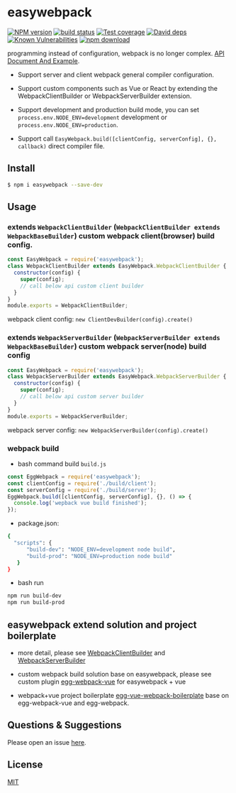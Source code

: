 # easywebpack

[![NPM version][npm-image]][npm-url]
[![build status][travis-image]][travis-url]
[![Test coverage][codecov-image]][codecov-url]
[![David deps][david-image]][david-url]
[![Known Vulnerabilities][snyk-image]][snyk-url]
[![npm download][download-image]][download-url]

[npm-image]: https://img.shields.io/npm/v/easywebpack.svg?style=flat-square
[npm-url]: https://npmjs.org/package/easywebpack
[travis-image]: https://img.shields.io/travis/hubcarl/easywebpack.svg?style=flat-square
[travis-url]: https://travis-ci.org/hubcarl/easywebpack
[codecov-image]: https://img.shields.io/codecov/c/github/hubcarl/easywebpack.svg?style=flat-square
[codecov-url]: https://codecov.io/github/hubcarl/easywebpack?branch=master
[david-image]: https://img.shields.io/david/hubcarl/easywebpack.svg?style=flat-square
[david-url]: https://david-dm.org/hubcarl/easywebpack
[snyk-image]: https://snyk.io/test/npm/easywebpack/badge.svg?style=flat-square
[snyk-url]: https://snyk.io/test/npm/easywebpack
[download-image]: https://img.shields.io/npm/dm/easywebpack.svg?style=flat-square
[download-url]: https://npmjs.org/package/easywebpack

programming instead of configuration, webpack is no longer complex. [API Document And Example](https://github.com/hubcarl/easywebpack/blob/master/doc/easywebpack.md).

- Support server and client webpack general compiler configuration.

- Support custom components such as Vue or React by extending the WebpackClientBuilder or WebpackServerBuilder extension.

- Support development and production build mode, you can set `process.env.NODE_ENV=development` development or `process.env.NODE_ENV=production`.

- Support call `EasyWebpack.build([clientConfig, serverConfig], {}, callback)` direct compiler file.


## Install

```bash
$ npm i easywebpack --save-dev
```

## Usage

### extends `WebpackClientBuilder` (`WebpackClientBuilder extends WebpackBaseBuilder`) custom webpack client(browser) build config.

```js
const EasyWebpack = require('easywebpack');
class WebpackClientBuilder extends EasyWebpack.WebpackClientBuilder {
  constructor(config) {
    super(config);
    // call below api custom client builder
  }
}
module.exports = WebpackClientBuilder;
```

webpack client config: `new ClientDevBuilder(config).create()`


### extends `WebpackServerBuilder` (`WebpackServerBuilder extends WebpackBaseBuilder`) custom webpack server(node) build config

```js
const EasyWebpack = require('easywebpack');
class WebpackServerBuilder extends EasyWebpack.WebpackServerBuilder {
  constructor(config) {
    super(config);
    // call below api custom server builder
  }
}
module.exports = WebpackServerBuilder;
```
webpack server config: `new WebpackServerBuilder(config).create()`


### webpack build

- bash command build `build.js`


```js
const EggWebpack = require('easywebpack');
const clientConfig = require('./build/client');
const serverConfig = require('./build/server');
EggWebpack.build([clientConfig, serverConfig], {}, () => {
  console.log('wepback vue build finished');
});
```

- package.json:

```bash
{
  "scripts": {
      "build-dev": "NODE_ENV=development node build",
      "build-prod": "NODE_ENV=production node build"
   }
}
```

- bash run

```bash
npm run build-dev
npm run build-prod
```

## easywebpack extend solution and project boilerplate

- more detail, please see [WebpackClientBuilder](https://github.com/hubcarl/easywebpack/blob/master/builder/client.js) and [WebpackServerBuilder](https://github.com/hubcarl/easywebpack/blob/master/builder/server.js)

- custom webpack build solution base on easywebpack, please see custom plugin [egg-webpack-vue](https://github.com/hubcarl/egg-webpack-vue) for easywebpack + vue

- webpack+vue project boilerplate [egg-vue-webpack-boilerplate](https://github.com/hubcarl/egg-vue-webpack-boilerplate) base on egg-webpack-vue and egg-webpack.


## Questions & Suggestions

Please open an issue [here](https://github.com/hubcarl/easywebpack/issues).

## License

[MIT](LICENSE)